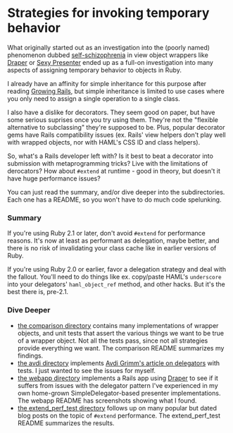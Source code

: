 # Strategies for invoking temporary behavior

What originally started out as an investigation into the (poorly named)
phenomenon dubbed [self-schizophrenia](https://en.wikipedia.org/wiki/Schizophrenia_(object-oriented_programming))
in view object wrappers like [Draper](https://github.com/drapergem/draper)
or [Sexy Presenter](https://github.com/kmdsbng/sexy_presenter) ended up as a
full-on investigation into many aspects of assigning temporary behavior
to objects in Ruby.

I already have an affinity for simple inheritance for this
purpose after reading [Growing Rails](https://leanpub.com/growing-rails),
but simple inheritance is limited to use cases where you only need to
assign a single operation to a single class.

I also have a dislike for decorators. They seem good on paper,
but have some serious suprises once you try using them. They're not the
"flexible alternative to subclassing" they're supposed to be.
Plus, popular decorator gems have Rails compatibility issues (ex.
Rails' view helpers don't play well with wrapped objects, nor with
HAML's CSS ID and class helpers).

So, what's a Rails developer left with? Is it best to beat a decorator
into submission with metaprogramming tricks? Live with the limitations of derocators?
How about `#extend` at runtime - good in theory, but doesn't it have huge performance issues?

You can just read the summary, and/or dive deeper into the
subdirectories. Each one has a README, so you won't have to do much
code spelunking.

### Summary

If you're using Ruby 2.1 or later, don't avoid `#extend` for performance
reasons. It's now at least as performant as delegation, maybe better,
and there is no risk of invalidating your class cache like in earlier
versions of Ruby.

If you're using Ruby 2.0 or earlier, favor a delegation strategy and
deal with the fallout. You'll need to do things like ex.
copy/paste HAML's `underscore` into your delegators' `haml_object_ref`
method, and other hacks. But it's the best there is, pre-2.1.

### Dive Deeper

* [the comparison directory](comparison) contains many implementations
  of wrapper objects, and unit tests that assert the various things we
  want to be true of a wrapper object. Not all the tests pass, since
  not all strategies provide everything we want. The comparison README
  summarizes my findings.
* [the avdi directory](avdi) implements [Avdi Grimm's article on delegators](http://devblog.avdi.org/2012/01/31/decoration-is-best-except-when-it-isnt/)
  with tests. I just wanted to see the issues for myself.
* [the webapp directory](webapp) implements a Rails app using
  [Draper](https://github.com/drapergem/draper) to see if it suffers
  from issues with the delegator pattern I've experienced in my own
  home-grown SimpleDelegator-based presenter implementations. The webapp
  README has screenshots showing what I found.
* [the extend_perf_test directory](extend_perf_test) follows up on many
  popular but dated blog posts on the topic of `#extend` performance.
  The extend_perf_test README summarizes the results.

